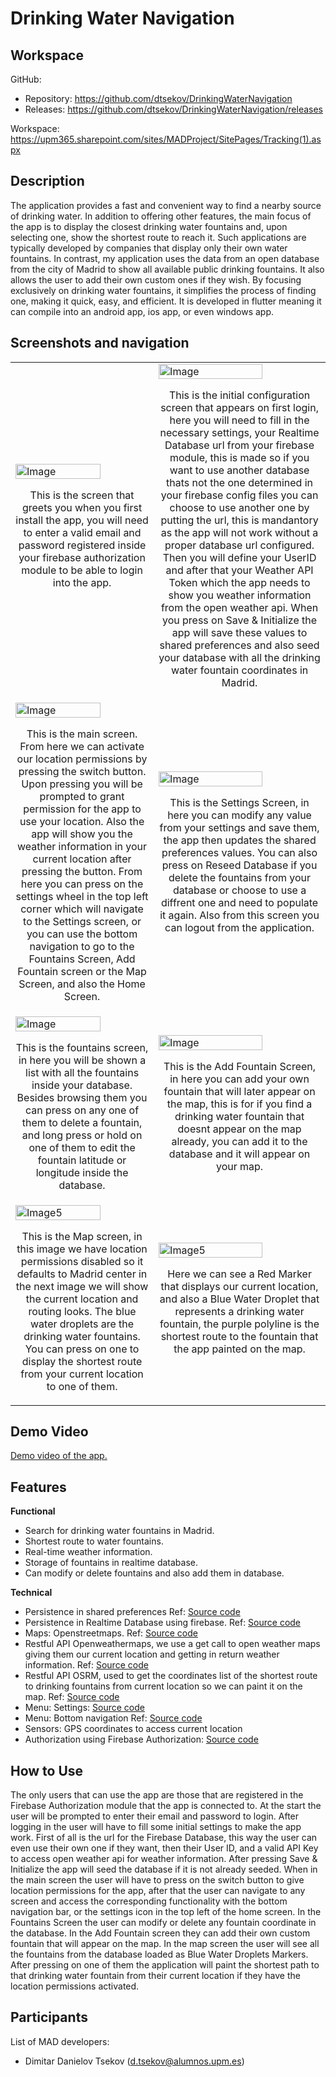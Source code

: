 # Drinking Water Navigation

## Workspace 
GitHub:  
- Repository: https://github.com/dtsekov/DrinkingWaterNavigation
- Releases: https://github.com/dtsekov/DrinkingWaterNavigation/releases   

Workspace: https://upm365.sharepoint.com/sites/MADProject/SitePages/Tracking(1).aspx
  

## Description
The application provides a fast and convenient way to find a nearby source of drinking water. In addition to offering other features, the main focus of the app is to display the closest drinking water fountains and, upon selecting one, show the shortest route to reach it. Such applications are typically developed by companies that display only their own water fountains. In contrast, my application uses the data from an open database from the city of Madrid to show all available public drinking fountains. It also allows the user to add their own custom ones if they wish. By focusing exclusively on drinking water fountains, it simplifies the process of finding one, making it quick, easy, and efficient. It is developed in flutter meaning it can compile into an android app, ios app, or even windows app.

## Screenshots and navigation

<table>
  <tr>
    <td>
      <img src="img/1.png" width="80%" alt="Image"/>
      <p align="center">This is the screen that greets you when you first install the app, you will need to enter a valid email and password registered inside your firebase authorization module to be able to login into the app.</p>
    </td>
    <td>
      <img src="img/2.png" width="80%" alt="Image"/>
      <p align="center">This is the initial configuration screen that appears on first login, here you will need to fill in the necessary settings, your Realtime Database url from your firebase module, this is made so if you want to use another database thats not the one determined in your firebase config files you can choose to use another one by putting the url, this is mandantory as the app will not work without a proper database url configured. Then you will define your UserID and after that your Weather API Token which the app needs to show you weather information from the open weather api. When you press on Save & Initialize the app will save these values to shared preferences and also seed your database with all the drinking water fountain coordinates in Madrid.</p>
    </td>
  </tr>
  <tr>
    <td>
      <img src="img/3.png" width="80%" alt="Image"/>
      <p align="center">This is the main screen. From here we can activate our location permissions by pressing the switch button. Upon pressing you will be prompted to grant permission for the app to use your location. Also the app will show you the weather information in your current location after pressing the button. From here you can press on the settings wheel in the top left corner which will navigate to the Settings screen, or you can use the bottom navigation to go to the Fountains Screen, Add Fountain screen or the Map Screen, and also the Home Screen.</p>
    </td>
    <td>
      <img src="img/4.png" width="80%" alt="Image"/>
      <p align="center">This is the Settings Screen, in here you can modify any value from your settings and save them, the app then updates the shared preferences values. You can also press on Reseed Database if you delete the fountains from your database or choose to use a diffrent one and need to populate it again. Also from this screen you can logout from the application.</p>
    </td>
  </tr>
  <tr>
    <td>
      <img src="img/5.png" width="80%" alt="Image"/>
      <p align="center">This is the fountains screen, in here you will be shown a list with all the fountains inside your database. Besides browsing them you can press on any one of them to delete a fountain, and long press or hold on one of them to edit the fountain latitude or longitude inside the database.</p>
    </td>
    <td>
       <img src="img/6.png" width="80%" alt="Image"/>
      <p align="center">This is the Add Fountain Screen, in here you can add your own fountain that will later appear on the map, this is for if you find a drinking water fountain that doesnt appear on the map already, you can add it to the database and it will appear on your map.</p>
    </td>
  </tr>
  <tr>
    <td>
      <img src="img/7.png" width="80%" alt="Image5"/>
      <p align="center">This is the Map screen, in this image we have location permissions disabled so it defaults to Madrid center in the next image we will show the current location and routing looks. The blue water droplets are the drinking water fountains. You can press on one to display the shortest route from your current location to one of them.</p>
    </td>
    <td>
      <img src="img/8.png" width="80%" alt="Image5"/>
      <p align="center">Here we can see a Red Marker that displays our current location, and also a Blue Water Droplet that represents a drinking water fountain, the purple polyline is the shortest route to the fountain that the app painted on the map.</p>
    </td>
  </tr>
  
</table>



## Demo Video
 
<a href="https://upm365-my.sharepoint.com/:v:/g/personal/d_tsekov_alumnos_upm_es/ERQ2tXoCaO9Es9po-dAKf2ABtWHTE7xrH_Tzrun11_9_bQ?e=uQ0dDx&nav=eyJyZWZlcnJhbEluZm8iOnsicmVmZXJyYWxBcHAiOiJTdHJlYW1XZWJBcHAiLCJyZWZlcnJhbFZpZXciOiJTaGFyZURpYWxvZy1MaW5rIiwicmVmZXJyYWxBcHBQbGF0Zm9ybSI6IldlYiIsInJlZmVycmFsTW9kZSI6InZpZXcifX0%3D">
Demo video of the app. 
</a>

## Features
**Functional**
- Search for drinking water fountains in Madrid.
- Shortest route to water fountains.
- Real-time weather information.
- Storage of fountains in realtime database.
- Can modify or delete fountains and also add them in database.

**Technical**
- Persistence in shared preferences Ref: [Source code](https://github.com/dtsekov/DrinkingWaterNavigation/blob/master/lib/screens/initial_config_screen.dart)
- Persistence in Realtime Database using firebase. Ref: [Source code](https://github.com/dtsekov/DrinkingWaterNavigation/blob/master/lib/firebase_seeder.dart)
- Maps: Openstreetmaps. Ref: [Source code](https://github.com/dtsekov/DrinkingWaterNavigation/blob/master/lib/screens/map_screen.dart)
- Restful API Openweathermaps, we use a get call to open weather maps giving them our current location and getting in return weather information. Ref: [Source code](https://github.com/dtsekov/DrinkingWaterNavigation/blob/master/lib/screens/splash_screen.dart)
- Restful API OSRM, used to get the coordinates list of the shortest route to drinking fountains from current location so we can paint it on the map. Ref: [Source code](https://github.com/dtsekov/DrinkingWaterNavigation/blob/master/lib/screens/map_screen.dart)
- Menu: Settings: [Source code](https://github.com/dtsekov/DrinkingWaterNavigation/blob/master/lib/screens/settings_screen.dart)
- Menu: Bottom navigation Ref: [Source code](https://github.com/dtsekov/DrinkingWaterNavigation/blob/master/lib/main_screen.dart)
- Sensors: GPS coordinates to access current location
- Authorization using Firebase Authorization: [Source code](https://github.com/dtsekov/DrinkingWaterNavigation/blob/master/lib/login_screen.dart)

## How to Use
The only users that can use the app are those that are registered in the Firebase Authorization module that the app is connected to. At the start the user will be prompted to enter their email and password to login. After logging in the user will have to fill some initial settings to make the app work. First of all is the url for the Firebase Database, this way the user can even use their own one if they want, then their User ID, and a valid API Key to access open weather api for weather information. After pressing Save & Initialize the app will seed the database if it is not already seeded. When in the main screen the user will have to press on the switch button to give location permissions for the app, after that the user can navigate to any screen and access the corresponding functionality with the bottom navigation bar, or the settings icon in the top left of the home screen. In the Fountains Screen the user can modify or delete any fountain coordinate in the database. In the Add Fountain screen they can add their own custom fountain that will appear on the map. In the map screen the user will see all the fountains from the database loaded as Blue Water Droplets Markers. After pressing on one of them the application will paint the shortest path to that drinking water fountain from their current location if they have the location permissions activated.

## Participants
List of MAD developers:
- Dimitar Danielov Tsekov  (d.tsekov@alumnos.upm.es)  
